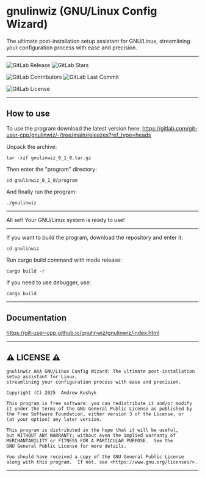 # gnulinwiz (GNU/Linux Config Wizard)

The ultimate post-installation setup assistant for GNU/Linux, streamlining your configuration process with ease and precision.

---

![GitLab Release](https://img.shields.io/gitlab/v/release/git-user-cpp%2Fgnulinwiz?display_name=release&date_order_by=released_at&style=flat-square&logo=gitlab)
![GitLab Stars](https://img.shields.io/gitlab/stars/git-user-cpp%2Fgnulinwiz?style=flat-square&logo=gitlab)

![GitLab Contributors](https://img.shields.io/gitlab/contributors/git-user-cpp%2Fgnulinwiz?style=flat-square&logo=gitlab) ![GitLab Last Commit](https://img.shields.io/gitlab/last-commit/git-user-cpp%2Fgnulinwiz?style=flat-square&logo=gitlab)

![GitLab License](https://img.shields.io/gitlab/license/git-user-cpp%2Fgnulinwiz?style=flat-square&logo=gitlab)

---

## How to use

To use the program download the latest version here: 
https://gitlab.com/git-user-cpp/gnulinwiz/-/tree/main/releazes?ref_type=heads

Unpack the archive:
```
tar -xzf gnulinwiz_0_1_0.tar.gz
```
Then enter the "program" directory:
```
cd gnulinwiz_0_1_0/program
```
And finally run the program:
```
./gnulinwiz
```

---

All set! Your GNU/Linux system is ready to use!

---

If you want to build the program, download the repository and enter it:
```
cd gnulinwiz
```
Run cargo build command with mode release:
```
cargo build -r
```
If you need to use debugger, use:
```
cargo build
```

---

## Documentation
https://git-user-cpp.github.io/gnulinwiz/gnulinwiz/index.html

---

## ⚠️ LICENSE ⚠️

    gnulinwiz AKA GNU/Linux Config Wizard: The ultimate post-installation setup assistant for Linux,
    streamlining your configuration process with ease and precision.

    Copyright (C) 2025  Andrew Kushyk

    This program is free software: you can redistribute it and/or modify
    it under the terms of the GNU General Public License as published by
    the Free Software Foundation, either version 3 of the License, or
    (at your option) any later version.

    This program is distributed in the hope that it will be useful,
    but WITHOUT ANY WARRANTY; without even the implied warranty of
    MERCHANTABILITY or FITNESS FOR A PARTICULAR PURPOSE.  See the
    GNU General Public License for more details.

    You should have received a copy of the GNU General Public License
    along with this program.  If not, see <https://www.gnu.org/licenses/>.

---
